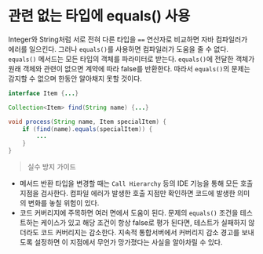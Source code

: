 # 관련 없는 타입에 equals() 사용
Integer와 String처럼 서로 전혀 다른 타입을 `==` 연산자로 비교하면 자바 컴파일러가 에러를 일으킨다.
그러나 `equals()`를 사용하면 컴파일러가 도움을 줄 수 없다.
`equals()` 메서드는 모든 타입의 객체를 파라미터로 받는다. `equals()`에 전달한 객체가 원래 객체와 관련이 없으면 계약에 따라 false를 반환한다.
따라서 `equals()`의 문제는 감지할 수 없으며 한동안 알아채지 못할 것이다.

```java
interface Item {...}

Collection<Item> find(String name) {...}

void process(String name, Item specialItem) {
    if (find(name).equals(specialItem)) {
        ...
    }
}
```

> 실수 방지 가이드
* 메서드 반환 타입을 변경할 때는 `Call Hierarchy` 등의 IDE 기능을 통해 모든 호출 지점을 검사한다.
컴파일 에러가 발생한 호출 지점만 확인하면 코드에 발생한 의미의 변화를 놓칠 위험이 있다.
* 코드 커버리지에 주목하면 여러 면에서 도움이 된다. 문제의 `equals()` 조건을 테스트하는 케이스가 있고 해당 조건이 항상 false로 평가 된다면,
테스트가 실패하지 않더라도 코드 커버리지는 감소한다. 지속적 통합서버에서 커버리지 감소 경고를 보내도록 설정하면 이 지점에서 무언가 망가졌다는 사실을 알아차릴 수 있다.
